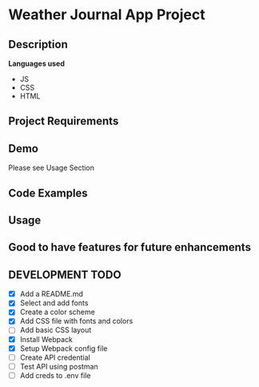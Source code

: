 # Weather Journal App Project

## Description
**Languages used**
- JS
- CSS
- HTML

## Project Requirements


## Demo
Please see Usage Section


## Code Examples


## Usage


## Good to have features for future enhancements


## DEVELOPMENT TODO
- [x] Add a README.md
- [x] Select and add fonts
- [x] Create a color scheme
- [x] Add CSS file with fonts and colors
- [ ] Add basic CSS layout
- [x] Install Webpack
- [x] Setup Webpack config file
- [ ] Create API credential
- [ ] Test API using postman
- [ ] Add creds to .env file
